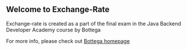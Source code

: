 ## Welcome to Exchange-Rate

Exchange-rate is created as a part of the final exam in the Java Backend Developer Academy course by Bottega

For more info, please check out [Bottega homepage](http://bottega.com.pl)